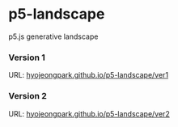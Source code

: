# p5-landscape
p5.js generative landscape

### Version 1
URL: [hyojeongpark.github.io/p5-landscape/ver1](http://haleypark.design/p5-landscape/ver1)

### Version 2
URL: [hyojeongpark.github.io/p5-landscape/ver2](http://haleypark.design/p5-landscape/ver2)
